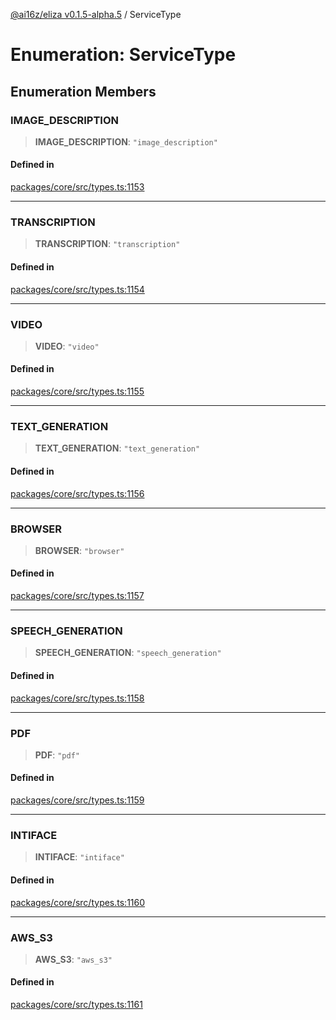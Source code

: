 [@ai16z/eliza v0.1.5-alpha.5](../index.md) / ServiceType

# Enumeration: ServiceType

## Enumeration Members

### IMAGE\_DESCRIPTION

> **IMAGE\_DESCRIPTION**: `"image_description"`

#### Defined in

[packages/core/src/types.ts:1153](https://github.com/ai16z/eliza/blob/main/packages/core/src/types.ts#L1153)

***

### TRANSCRIPTION

> **TRANSCRIPTION**: `"transcription"`

#### Defined in

[packages/core/src/types.ts:1154](https://github.com/ai16z/eliza/blob/main/packages/core/src/types.ts#L1154)

***

### VIDEO

> **VIDEO**: `"video"`

#### Defined in

[packages/core/src/types.ts:1155](https://github.com/ai16z/eliza/blob/main/packages/core/src/types.ts#L1155)

***

### TEXT\_GENERATION

> **TEXT\_GENERATION**: `"text_generation"`

#### Defined in

[packages/core/src/types.ts:1156](https://github.com/ai16z/eliza/blob/main/packages/core/src/types.ts#L1156)

***

### BROWSER

> **BROWSER**: `"browser"`

#### Defined in

[packages/core/src/types.ts:1157](https://github.com/ai16z/eliza/blob/main/packages/core/src/types.ts#L1157)

***

### SPEECH\_GENERATION

> **SPEECH\_GENERATION**: `"speech_generation"`

#### Defined in

[packages/core/src/types.ts:1158](https://github.com/ai16z/eliza/blob/main/packages/core/src/types.ts#L1158)

***

### PDF

> **PDF**: `"pdf"`

#### Defined in

[packages/core/src/types.ts:1159](https://github.com/ai16z/eliza/blob/main/packages/core/src/types.ts#L1159)

***

### INTIFACE

> **INTIFACE**: `"intiface"`

#### Defined in

[packages/core/src/types.ts:1160](https://github.com/ai16z/eliza/blob/main/packages/core/src/types.ts#L1160)

***

### AWS\_S3

> **AWS\_S3**: `"aws_s3"`

#### Defined in

[packages/core/src/types.ts:1161](https://github.com/ai16z/eliza/blob/main/packages/core/src/types.ts#L1161)
